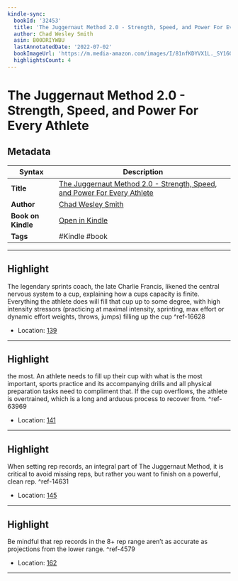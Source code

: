 ```yaml
---
kindle-sync:
  bookId: '32453'
  title: 'The Juggernaut Method 2.0 - Strength, Speed, and Power For Every Athlete'
  author: Chad Wesley Smith
  asin: B00DRIYWBU
  lastAnnotatedDate: '2022-07-02'
  bookImageUrl: 'https://m.media-amazon.com/images/I/81nfKDYVX1L._SY160.jpg'
  highlightsCount: 4
---
```

# The Juggernaut Method 2.0 - Strength, Speed, and Power For Every Athlete

## Metadata

| Syntax | Description |
| ---------- | ---------- |
| **Title** | [The Juggernaut Method 2.0 - Strength, Speed, and Power For Every Athlete](https://www.amazon.com/dp/B00DRIYWBU?&linkCode=ll1&tag=jwtwkm-20&language=en_US&ref_=as_li_ss_tl) |
| **Author** | [Chad Wesley Smith](https://www.amazon.com/Chad-Wesley-Smith/e/B076PRGFVK/ref=dp_byline_cont_ebooks_1) |
| **Book on Kindle** | <a href="kindle://book?action=open&asin=B00DRIYWBU" target="_blank">Open in Kindle</a> |
| **Tags** | #Kindle #book |

---

## Highlight

The legendary sprints coach, the late Charlie Francis, likened the central nervous system to a cup, explaining how a cups capacity is finite. Everything the athlete does will fill that cup up to some degree, with high intensity stressors (practicing at maximal intensity, sprinting, max effort or dynamic effort weights, throws, jumps) filling up the cup ^ref-16628

- Location: [139](kindle://book?action=open&asin=B00DRIYWBU&location=139)

---
## Highlight

the most. An athlete needs to fill up their cup with what is the most important, sports practice and its accompanying drills and all physical preparation tasks need to compliment that. If the cup overflows, the athlete is overtrained, which is a long and arduous process to recover from. ^ref-63969

- Location: [141](kindle://book?action=open&asin=B00DRIYWBU&location=141)

---
## Highlight

When setting rep records, an integral part of The Juggernaut Method, it is critical to avoid missing reps, but rather you want to finish on a powerful, clean rep. ^ref-14631

- Location: [145](kindle://book?action=open&asin=B00DRIYWBU&location=145)

---
## Highlight

Be mindful that rep records in the 8+ rep range aren’t as accurate as projections from the lower range. ^ref-4579

- Location: [162](kindle://book?action=open&asin=B00DRIYWBU&location=162)

---

